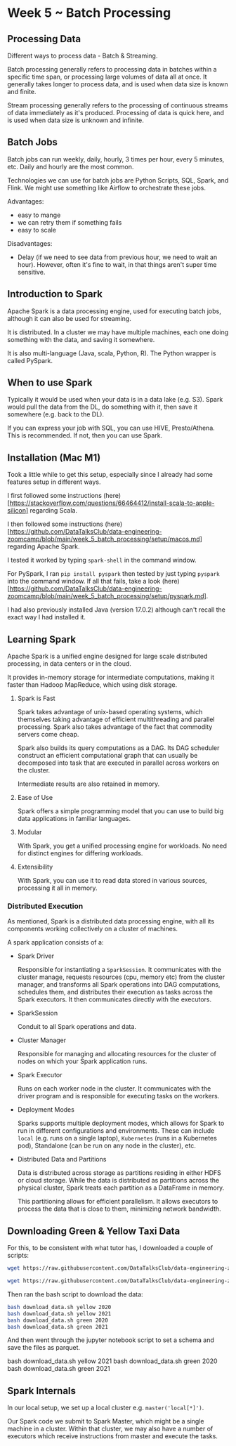 # Week 5 ~ Batch Processing 

## Processing Data

Different ways to process data - Batch & Streaming.

Batch processing generally refers to processing data in batches within a specific time span, or processing large volumes of data all at once. It generally takes longer to process data, and is used when data size is known and finite. 

Stream processing generally refers to the processing of continuous streams of data immediately as it's produced. Processing of data is quick here, and is used when data size is unknown and infinite.

## Batch Jobs

Batch jobs can run weekly, daily, hourly, 3 times per hour, every 5 minutes, etc. Daily and hourly are the most common.

Technologies we can use for batch jobs are Python Scripts, SQL, Spark, and Flink. We might use something like Airflow to orchestrate these jobs.

Advantages:

* easy to mange
* we can retry them if something fails
* easy to scale 

Disadvantages:

* Delay (if we need to see data from previous hour, we need to wait an hour). However, often it's fine to wait, in that things aren't super time sensitive.

## Introduction to Spark

Apache Spark is a data processing engine, used for executing batch jobs, although it can also be used for streaming.

It is distributed. In a cluster we may have multiple machines, each one doing something with the data, and saving it somewhere.

It is also multi-language (Java, scala, Python, R). The Python wrapper is called PySpark.

## When to use Spark

Typically it would be used when your data is in a data lake (e.g. S3). Spark would pull the data from the DL, do something with it, then save it somewhere (e.g. back to the DL).

If you can express your job with SQL, you can use HIVE, Presto/Athena. This is recommended. If not, then you can use Spark.

## Installation (Mac M1)

Took a little while to get this setup, especially since I already had some features setup in different ways.

I first followed some instructions (here)[https://stackoverflow.com/questions/66464412/install-scala-to-apple-silicon] regarding Scala.

I then followed some instructions (here)[https://github.com/DataTalksClub/data-engineering-zoomcamp/blob/main/week_5_batch_processing/setup/macos.md] regarding Apache Spark.

I tested it worked by typing `spark-shell` in the command window.

For PySpark, I ran `pip install pyspark` then tested by just typing `pyspark` into the command window. If all that fails, take a look (here)[https://github.com/DataTalksClub/data-engineering-zoomcamp/blob/main/week_5_batch_processing/setup/pyspark.md].

I had also previously installed Java (version 17.0.2) although can't recall the exact way I had installed it.
## Learning Spark

Apache Spark is a unified engine designed for large scale distributed processing, in data centers or in the cloud.

It provides in-memory storage for intermediate computations, making it faster than Hadoop MapReduce, which using disk storage.

1. Spark is Fast

    Spark takes advantage of unix-based operating systems, which themselves taking advantage of efficient multithreading and parallel processing. Spark also takes advantage of the fact that commodity servers come cheap.

    Spark also builds its query computations as a DAG. Its DAG scheduler construct an efficient computational graph that can usually be decomposed into task that are executed in parallel across workers on the cluster.

    Intermediate results are also retained in memory.

2. Ease of Use

    Spark offers a simple programming model that you can use to build big data applications in familiar languages.

3. Modular

    With Spark, you get a unified processing engine for workloads. No need for distinct engines for differing workloads.

4. Extensibility

    With Spark, you can use it to read data stored in various sources, processing it all in memory.

### Distributed Execution

As mentioned, Spark is a distributed data processing engine, with all its components working collectively on a cluster of machines.

A spark application consists of a:

- Spark Driver
    
    Responsible for instantiating a `SparkSession`. It communicates with the cluster manage, requests resources (cpu, memory etc) from the cluster manager, and transforms all Spark operations into DAG computations, schedules them, and distributes their execution as tasks across the Spark executors. It then communicates directly with the executors.

 - SparkSession

    Conduit to all Spark operations and data.

- Cluster Manager

    Responsible for managing and allocating resources for the cluster of nodes on which your Spark application runs. 

- Spark Executor

    Runs on each worker node in the cluster. It communicates with the driver program and is responsible for executing tasks on the workers.

- Deployment Modes

    Sparks supports multiple deployment modes, which allows for Spark to run in different configurations and environments. These can include `local` (e.g. runs on a single laptop), `Kubernetes` (runs in a Kubernetes pod), Standalone (can be run on any node in the cluster), etc.

- Distributed Data and Partitions

    Data is distributed across storage as partitions residing in either HDFS or cloud storage. While the data is distributed as partitions across the physical cluster, Spark treats each partition as a DataFrame in memory.

    This partitioning allows for efficient parallelism. It allows executors to process the data that is close to them, minimizing network bandwidth.

## Downloading Green & Yellow Taxi Data

For this, to be consistent with what tutor has, I downloaded a couple of scripts:

```bash
wget https://raw.githubusercontent.com/DataTalksClub/data-engineering-zoomcamp/main/week_5_batch_processing/code/05_taxi_schema.ipynb
```

```bash
wget https://raw.githubusercontent.com/DataTalksClub/data-engineering-zoomcamp/main/week_5_batch_processing/code/download_data.sh
```

Then ran the bash script to download the data:

```bash
bash download_data.sh yellow 2020
bash download_data.sh yellow 2021
bash download_data.sh green 2020
bash download_data.sh green 2021
```

And then went through the jupyter notebook script to set a schema and save the files as parquet.

bash download_data.sh yellow 2021
bash download_data.sh green 2020
bash download_data.sh green 2021

## Spark Internals

In our local setup, we set up a local cluster e.g. `master('local[*]')`.

Our Spark code we submit to Spark Master, which might be a single machine in a cluster. Within that cluster, we may also have a number of executors which receive instructions from master and execute the tasks.

